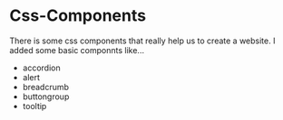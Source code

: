 # Css-Components
There is some css components that really help us to create a website.
I added some basic componnts like...
 - accordion 
 - alert 
 - breadcrumb 
 - buttongroup 
 - tooltip
